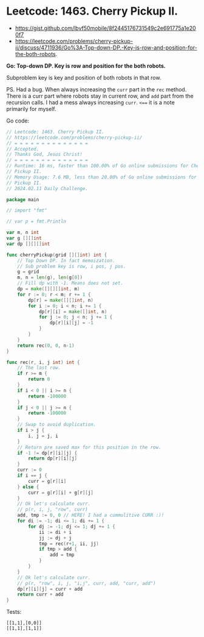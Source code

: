#  Leetcode: 1463. Cherry Pickup II.

- https://gist.github.com/lbvf50mobile/8f2445176731549c2e691775a1e200f7
- https://leetcode.com/problems/cherry-pickup-ii/discuss/4711936/Go%3A-Top-down-DP.-Key-is-row-and-position-for-the-both-robots.

**Go: Top-down DP. Key is row and position for the both robots.**

Subproblem key is key and position of both robots in that row.

PS. Had a bug. When always increasing the `curr` part in the `rec` method.
There is a curr part where robots stay in current row, and `add` part from the
recursion calls. I had a mess always increasing `curr`. `<==` it is a note
primarily for myself.

Go code:
```Go
// Leetcode: 1463. Cherry Pickup II.
// https://leetcode.com/problems/cherry-pickup-ii/
// = = = = = = = = = = = = = =
// Accepted.
// Thanks God, Jesus Christ!
// = = = = = = = = = = = = = =
// Runtime: 16 ms, faster than 100.00% of Go online submissions for Cherry
// Pickup II.
// Memory Usage: 7.6 MB, less than 20.00% of Go online submissions for Cherry
// Pickup II.
// 2024.02.11 Daily Challenge.

package main

// import "fmt"

// var p = fmt.Println

var m, n int
var g [][]int
var dp [][][]int

func cherryPickup(grid [][]int) int {
	// Top Down DP. In fact memoization.
	// Sub problem key is row, i pos, j pos.
	g = grid
	m, n = len(g), len(g[0])
	// Fill dp with -1. Means does not set.
	dp = make([][][]int, m)
	for r := 0; r < m; r += 1 {
		dp[r] = make([][]int, n)
		for i := 0; i < n; i += 1 {
			dp[r][i] = make([]int, n)
			for j := 0; j < n; j += 1 {
				dp[r][i][j] = -1
			}
		}
	}
	return rec(0, 0, n-1)
}

func rec(r, i, j int) int {
	// The last row.
	if r >= m {
		return 0
	}
	if i < 0 || i >= n {
		return -100000
	}
	if j < 0 || j >= n {
		return -100000
	}
	// Swap to avoid duplication.
	if i > j {
		i, j = j, i
	}
	// Return pre saved max for this position in the row.
	if -1 != dp[r][i][j] {
		return dp[r][i][j]
	}
	curr := 0
	if i == j {
		curr = g[r][i]
	} else {
		curr = g[r][i] + g[r][j]
	}
	// Ok let's calculate curr.
	// p(r, i, j, "row", curr)
	add, tmp := 0, 0 // HERE! I had a cummulitive CURR :)!
	for di := -1; di <= 1; di += 1 {
		for dj := -1; dj <= 1; dj += 1 {
			ii := di + i
			jj := dj + j
			tmp = rec(r+1, ii, jj)
			if tmp > add {
				add = tmp
			}
		}
	}
	// Ok let's calculate curr.
	// p(r, "row", i, j, "i,j", curr, add, "curr, add")
	dp[r][i][j] = curr + add
	return curr + add
}
```

Tests:
```
[[1,1],[0,0]]
[[1,1],[1,1]]
```
